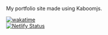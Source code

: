 My portfolio site made using Kaboomjs.

[![wakatime](https://wakatime.com/badge/github/djangothesolarboy/new-portfolio.svg)](https://wakatime.com/badge/github/djangothesolarboy/new-portfolio)  
[![Netlify Status](https://api.netlify.com/api/v1/badges/6778ec6f-8d0f-4fa7-9cf3-2f51481ca8a5/deploy-status)](https://app.netlify.com/sites/damiendarko/deploys)